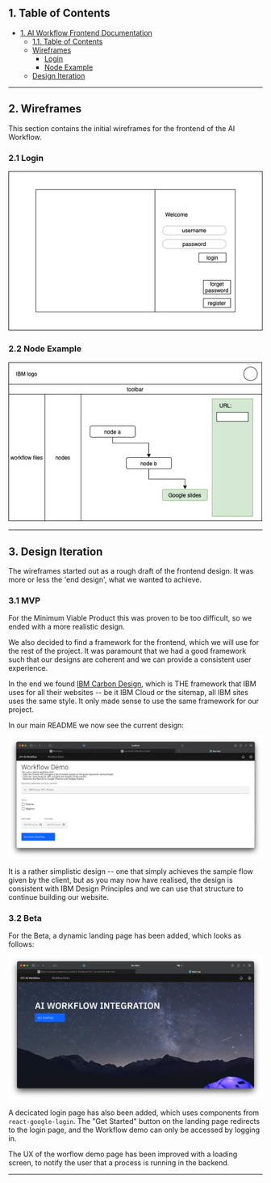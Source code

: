 ## 1. Table of Contents

- [1. AI Workflow Frontend Documentation](#1-ai-workflow-frontend-documentation)
  - [1.1. Table of Contents](#11-table-of-contents)
  - [Wireframes](#wireframes)
    - [Login](#login)
    - [Node Example](#node-example)
  - [Design Iteration](#design-iteration)

---

## 2. Wireframes

This section contains the initial wireframes for the frontend of the AI Workflow.

### 2.1 Login

![login_page](
    wireframes/login_page.png)

### 2.2 Node Example

![example_node](
    wireframes/gs_node.png)

---

## 3. Design Iteration

The wireframes started out as a rough draft of the frontend design. It was more or less the 'end design', what we wanted to achieve.

### 3.1 MVP

For the Minimum Viable Product this was proven to be too difficult, so we ended with a more realistic design.

We also decided to find a framework for the frontend, which we will use for the rest of the project. It was paramount that we had a good framework such that our designs are coherent and we can provide a consistent user experience.

In the end we found [IBM Carbon Design][1], which is THE framework that IBM uses for all their websites -- be it IBM Cloud or the sitemap, all IBM sites uses the same style. It only made sense to use the same framework for our project.

In our main README we now see the current design:

![mvp_app](../../readme_assets/mvp_website.png)

It is a rather simplistic design -- one that simply achieves the sample flow given by the client, but as you may now have realised, the design is consistent with IBM Design Principles and we can use that structure to continue building our website.

### 3.2 Beta

For the Beta, a dynamic landing page has been added, which looks as follows:

![mvp_app](../../readme_assets/beta_website.png)

A decicated login page has also been added, which uses components from `react-google-login`. The "Get Started" button on the landing page redirects to the login page, and the Workflow demo can only be accessed by logging in.

The UX of the worflow demo page has been improved with a loading screen, to notify the user that a process is running in the backend.

---
[1]:https://github.com/carbon-design-system/carbon
